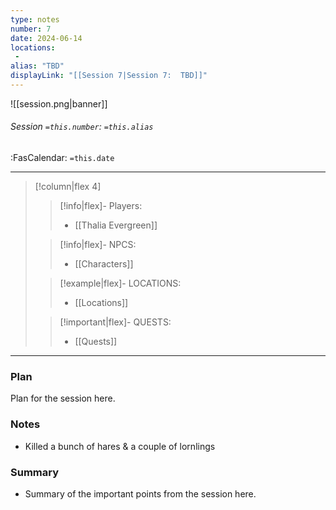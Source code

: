 ```yaml
---
type: notes
number: 7
date: 2024-06-14
locations:
 - 
alias: "TBD"
displayLink: "[[Session 7|Session 7:  TBD]]"
---
```


![[session.png|banner]]
###### Session `=this.number`: `=this.alias`
<span class="sub2">:FasCalendar: `=this.date` </span>
___

> [!column|flex 4]
> 
>> [!info|flex]- Players:
>> - [[Thalia Evergreen]]
> 
>> [!info|flex]- NPCS:
>> - [[Characters]]
>
>> [!example|flex]- LOCATIONS:
>> - [[Locations]]
>
>> [!important|flex]- QUESTS:
>> - [[Quests]]

---

### Plan
Plan for the session here.

### Notes
- Killed a bunch of hares & a couple of lornlings

### Summary
- Summary of the important points from the session here.



